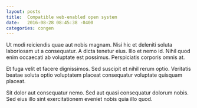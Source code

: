 ```yaml
---
layout: posts
title:  Compatible web-enabled open system
date:   2016-08-28 08:45:38 -0400
categories: congen
---
```


Ut modi reiciendis quae aut nobis magnam. Nisi hic et deleniti soluta laboriosam ut a consequatur. A dicta tenetur eius. Illo et nemo id. Nihil quod enim occaecati ab voluptate est possimus. Perspiciatis corporis omnis at.

Et fuga velit et facere dignissimos. Sed suscipit et nihil rerum optio. Veritatis beatae soluta optio voluptatem placeat consequatur voluptate quisquam placeat.

Sit dolor aut consequatur nemo. Sed aut quasi consequatur dolorum nobis. Sed eius illo sint exercitationem eveniet nobis quia illo quod.
